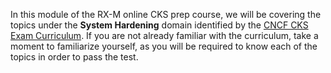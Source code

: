 <!-- CKAD Self-Study Mod 3 -->

In this module of the RX-M online CKS prep course, we will be covering the topics under the **System Hardening** domain identified by the [CNCF CKS Exam Curriculum](https://github.com/cncf/curriculum/blob/master/CKS_Curriculum_%20v1.26.pdf). If you are not already familiar with the curriculum, take a moment to familiarize yourself, as you will be required to know each of the topics in order to pass the test.
